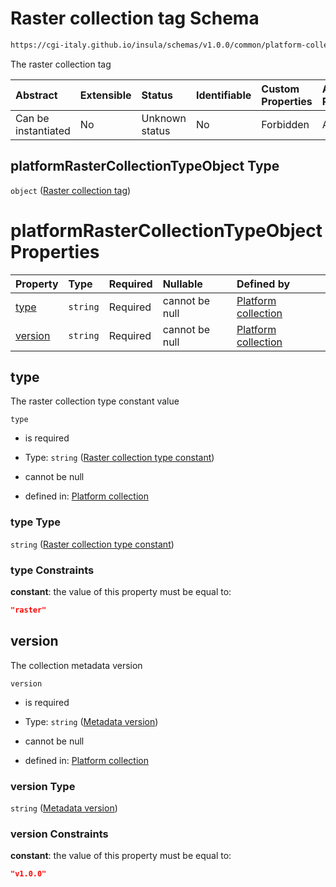 # Raster collection tag Schema

```txt
https://cgi-italy.github.io/insula/schemas/v1.0.0/common/platform-collection.schema.json#/$defs/platformRasterCollectionTypeObject
```

The raster collection tag

| Abstract            | Extensible | Status         | Identifiable | Custom Properties | Additional Properties | Access Restrictions | Defined In                                                                                                 |
| :------------------ | :--------- | :------------- | :----------- | :---------------- | :-------------------- | :------------------ | :--------------------------------------------------------------------------------------------------------- |
| Can be instantiated | No         | Unknown status | No           | Forbidden         | Allowed               | none                | [platform-collection.schema.json\*](schemas/common/platform-collection.schema.json) |

## platformRasterCollectionTypeObject Type

`object` ([Raster collection tag](platform-collection-defs-raster-collection-tag.md))

# platformRasterCollectionTypeObject Properties

| Property            | Type     | Required | Nullable       | Defined by                                                                                                                                                                                                                                                               |
| :------------------ | :------- | :------- | :------------- | :----------------------------------------------------------------------------------------------------------------------------------------------------------------------------------------------------------------------------------------------------------------------- |
| [type](#type)       | `string` | Required | cannot be null | [Platform collection](platform-collection-defs-raster-collection-tag-properties-raster-collection-type-constant.md) |
| [version](#version) | `string` | Required | cannot be null | [Platform collection](platform-collection-defs-raster-collection-tag-properties-metadata-version.md)             |

## type

The raster collection type constant value

`type`

* is required

* Type: `string` ([Raster collection type constant](platform-collection-defs-raster-collection-tag-properties-raster-collection-type-constant.md))

* cannot be null

* defined in: [Platform collection](platform-collection-defs-raster-collection-tag-properties-raster-collection-type-constant.md)

### type Type

`string` ([Raster collection type constant](platform-collection-defs-raster-collection-tag-properties-raster-collection-type-constant.md))

### type Constraints

**constant**: the value of this property must be equal to:

```json
"raster"
```

## version

The collection metadata version

`version`

* is required

* Type: `string` ([Metadata version](platform-collection-defs-raster-collection-tag-properties-metadata-version.md))

* cannot be null

* defined in: [Platform collection](platform-collection-defs-raster-collection-tag-properties-metadata-version.md)

### version Type

`string` ([Metadata version](platform-collection-defs-raster-collection-tag-properties-metadata-version.md))

### version Constraints

**constant**: the value of this property must be equal to:

```json
"v1.0.0"
```
